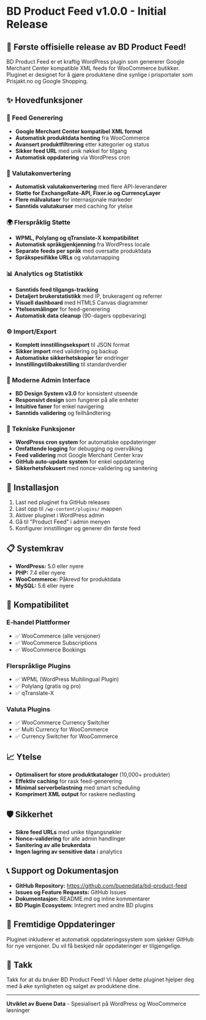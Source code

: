 # BD Product Feed v1.0.0 - Initial Release

## 🎉 Første offisielle release av BD Product Feed!

BD Product Feed er et kraftig WordPress plugin som genererer Google Merchant Center kompatible XML feeds for WooCommerce butikker. Pluginet er designet for å gjøre produktene dine synlige i prisportaler som Prisjakt.no og Google Shopping.

## ✨ Hovedfunksjoner

### 🛒 Feed Generering
- **Google Merchant Center kompatibel XML format**
- **Automatisk produktdata henting** fra WooCommerce
- **Avansert produktfiltrering** etter kategorier og status
- **Sikker feed URL** med unik nøkkel for tilgang
- **Automatisk oppdatering** via WordPress cron

### 💱 Valutakonvertering
- **Automatisk valutakonvertering** med flere API-leverandører
- **Støtte for ExchangeRate-API, Fixer.io og CurrencyLayer**
- **Flere målvalutaer** for internasjonale markeder
- **Sanntids valutakurser** med caching for ytelse

### 🌍 Flerspråklig Støtte
- **WPML, Polylang og qTranslate-X kompatibilitet**
- **Automatisk språkgjenkjenning** fra WordPress locale
- **Separate feeds per språk** med oversatte produktdata
- **Språkspesifikke URLs** og valutamapping

### 📊 Analytics og Statistikk
- **Sanntids feed tilgangs-tracking**
- **Detaljert brukerstatistikk** med IP, brukeragent og referrer
- **Visuell dashboard** med HTML5 Canvas diagrammer
- **Ytelsesmålinger** for feed-generering
- **Automatisk data cleanup** (90-dagers oppbevaring)

### ⚙️ Import/Export
- **Komplett innstillingseksport** til JSON format
- **Sikker import** med validering og backup
- **Automatiske sikkerhetskopier** før endringer
- **Innstillingstilbakestilling** til standardverdier

### 🎨 Moderne Admin Interface
- **BD Design System v3.0** for konsistent utseende
- **Responsivt design** som fungerer på alle enheter
- **Intuitive faner** for enkel navigering
- **Sanntids validering** og feilhåndtering

### 🔧 Tekniske Funksjoner
- **WordPress cron system** for automatiske oppdateringer
- **Omfattende logging** for debugging og overvåking
- **Feed validering** mot Google Merchant Center krav
- **GitHub auto-update system** for enkel oppdatering
- **Sikkerhetsfokusert** med nonce-validering og sanitering

## 🚀 Installasjon

1. Last ned pluginet fra GitHub releases
2. Last opp til `/wp-content/plugins/` mappen
3. Aktiver pluginet i WordPress admin
4. Gå til "Product Feed" i admin menyen
5. Konfigurer innstillinger og generer din første feed

## 📋 Systemkrav

- **WordPress:** 5.0 eller nyere
- **PHP:** 7.4 eller nyere
- **WooCommerce:** Påkrevd for produktdata
- **MySQL:** 5.6 eller nyere

## 🔗 Kompatibilitet

### E-handel Plattformer
- ✅ WooCommerce (alle versjoner)
- ✅ WooCommerce Subscriptions
- ✅ WooCommerce Bookings

### Flerspråklige Plugins
- ✅ WPML (WordPress Multilingual Plugin)
- ✅ Polylang (gratis og pro)
- ✅ qTranslate-X

### Valuta Plugins
- ✅ WooCommerce Currency Switcher
- ✅ Multi Currency for WooCommerce
- ✅ Currency Switcher for WooCommerce

## 📈 Ytelse

- **Optimalisert for store produktkataloger** (10,000+ produkter)
- **Effektiv caching** for rask feed-generering
- **Minimal serverbelastning** med smart scheduling
- **Komprimert XML output** for raskere nedlasting

## 🛡️ Sikkerhet

- **Sikre feed URLs** med unike tilgangsnøkler
- **Nonce-validering** for alle admin handlinger
- **Sanitering av alle brukerdata**
- **Ingen lagring av sensitive data** i analytics

## 📞 Support og Dokumentasjon

- **GitHub Repository:** https://github.com/buenedata/bd-product-feed
- **Issues og Feature Requests:** GitHub Issues
- **Dokumentasjon:** README.md og inline kommentarer
- **BD Plugin Ecosystem:** Integrert med andre BD plugins

## 🔄 Fremtidige Oppdateringer

Pluginet inkluderer et automatisk oppdateringssystem som sjekker GitHub for nye versjoner. Du vil få beskjed når oppdateringer er tilgjengelige.

## 🙏 Takk

Takk for at du bruker BD Product Feed! Vi håper dette pluginet hjelper deg med å øke synligheten og salget av produktene dine.

---

**Utviklet av Buene Data** - Spesialisert på WordPress og WooCommerce løsninger